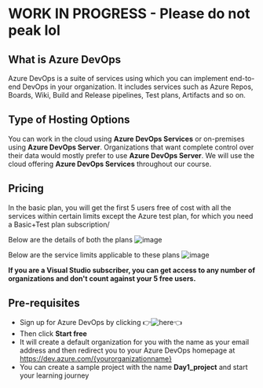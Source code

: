 # WORK IN PROGRESS - Please do not peak lol

## What is Azure DevOps
Azure DevOps is a suite of services using which you can implement end-to-end DevOps in your organization. It includes services such as Azure Repos, Boards, Wiki, Build and Release pipelines, Test plans, Artifacts and so on.

## Type of Hosting Options
You can work in the cloud using **Azure DevOps Services** or on-premises using **Azure DevOps Server**.
Organizations that want complete control over their data would mostly prefer to use **Azure DevOps Server**.
We will use the cloud offering **Azure DevOps Services** throughout our course.

## Pricing
In the basic plan, you will get the first 5 users free of cost with all the services within certain limits except the Azure test plan, for which you need a Basic+Test plan subscription/

Below are the details of both the plans
![image](https://github.com/piyushsachdeva/AzureDevOps-Zero-to-Hero/assets/40286378/7db8657f-46ca-499c-b592-7e0049749ce6)

Below are the service limits applicable to these plans
![image](https://github.com/piyushsachdeva/AzureDevOps-Zero-to-Hero/assets/40286378/2d97555d-efe1-4c46-8d77-ddc48ee90c4b)

**If you are a Visual Studio subscriber, you can get access to any number of organizations and don't count against your 5 free users.**

## Pre-requisites

- Sign up for Azure DevOps by clicking 👉![here](https://azure.microsoft.com/en-us/products/devops/?nav=min)👈
- Then click **Start free**
- It will create a default organization for you with the name as your email address and then redirect you to your Azure DevOps homepage at https://dev.azure.com/{yourorganizationname}
- You can create a sample project with the name **Day1_project** and start your learning journey

  
